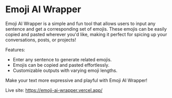 # Emoji AI Wrapper
Emoji AI Wrapper is a simple and fun tool that allows users to input any sentence and get a corresponding set of emojis. These emojis can be easily copied and pasted wherever you'd like, making it perfect for spicing up your conversations, posts, or projects!

Features:
- Enter any sentence to generate related emojis.
- Emojis can be copied and pasted effortlessly.
- Customizable outputs with varying emoji lengths.

Make your text more expressive and playful with Emoji AI Wrapper!

Live site: https://emoji-ai-wrapper.vercel.app/
